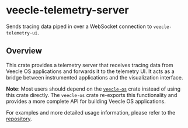 # veecle-telemetry-server

Sends tracing data piped in over a WebSocket connection to `veecle-telemetry-ui`.

## Overview

This crate provides a telemetry server that receives tracing data from Veecle OS applications and forwards it to the telemetry UI.
It acts as a bridge between instrumented applications and the visualization interface.

**Note**: Most users should depend on the [`veecle-os`](https://crates.io/crates/veecle-os) crate instead of using this crate directly.
The `veecle-os` crate re-exports this functionality and provides a more complete API for building Veecle OS applications.

For examples and more detailed usage information, please refer to the [repository](https://github.com/veecle/veecle-os).
